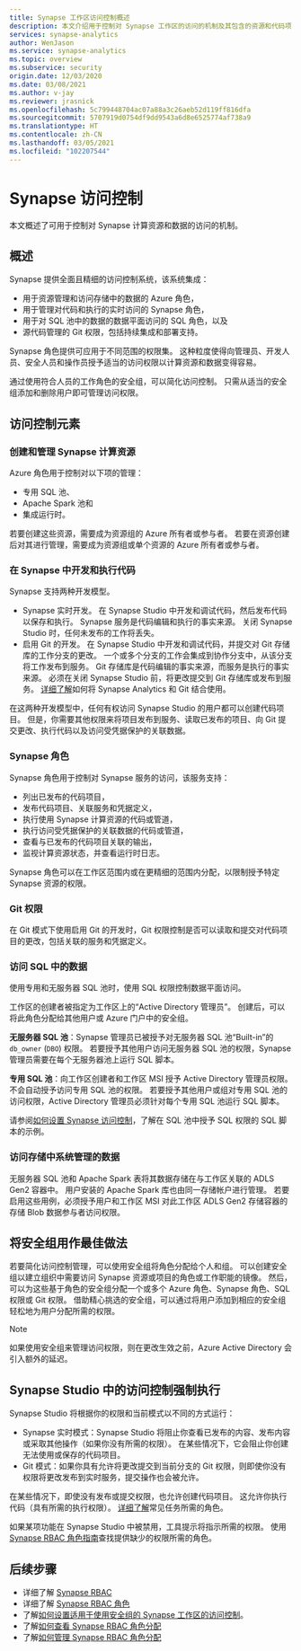 ```yaml
---
title: Synapse 工作区访问控制概述
description: 本文介绍用于控制对 Synapse 工作区的访问的机制及其包含的资源和代码项目。
services: synapse-analytics
author: WenJason
ms.service: synapse-analytics
ms.topic: overview
ms.subservice: security
origin.date: 12/03/2020
ms.date: 03/08/2021
ms.author: v-jay
ms.reviewer: jrasnick
ms.openlocfilehash: 5c799448704ac07a88a3c26aeb52d119ff816dfa
ms.sourcegitcommit: 5707919d0754df9dd9543a6d8e6525774af738a9
ms.translationtype: HT
ms.contentlocale: zh-CN
ms.lasthandoff: 03/05/2021
ms.locfileid: "102207544"
---
```

# <a name="synapse-access-control"></a>Synapse 访问控制 

本文概述了可用于控制对 Synapse 计算资源和数据的访问的机制。  

## <a name="overview"></a>概述

Synapse 提供全面且精细的访问控制系统，该系统集成： 
- 用于资源管理和访问存储中的数据的 Azure 角色， 
- 用于管理对代码和执行的实时访问的 Synapse 角色， 
- 用于对 SQL 池中的数据的数据平面访问的 SQL 角色，以及 
- 源代码管理的 Git 权限，包括持续集成和部署支持。  

Synapse 角色提供可应用于不同范围的权限集。 这种粒度使得向管理员、开发人员、安全人员和操作员授予适当的访问权限以计算资源和数据变得容易。

通过使用符合人员的工作角色的安全组，可以简化访问控制。 只需从适当的安全组添加和删除用户即可管理访问权限。

## <a name="access-control-elements"></a>访问控制元素

### <a name="creating-and-managing-synapse-compute-resources"></a>创建和管理 Synapse 计算资源

Azure 角色用于控制对以下项的管理： 
- 专用 SQL 池、 
- Apache Spark 池和 
- 集成运行时。 

若要创建这些资源，需要成为资源组的 Azure 所有者或参与者。 若要在资源创建后对其进行管理，需要成为资源组或单个资源的 Azure 所有者或参与者。 

### <a name="developing-and-executing-code-in-synapse"></a>在 Synapse 中开发和执行代码 

Synapse 支持两种开发模型。

- Synapse 实时开发。 在 Synapse Studio 中开发和调试代码，然后发布代码以保存和执行。  Synapse 服务是代码编辑和执行的事实来源。  关闭 Synapse Studio 时，任何未发布的工作将丢失。  
- 启用 Git 的开发。 在 Synapse Studio 中开发和调试代码，并提交对 Git 存储库的工作分支的更改。 一个或多个分支的工作会集成到协作分支中，从该分支将工作发布到服务。 Git 存储库是代码编辑的事实来源，而服务是执行的事实来源。 必须在关闭 Synapse Studio 前，将更改提交到 Git 存储库或发布到服务。 [详细了解](../cicd/continuous-integration-deployment.md)如何将 Synapse Analytics 和 Git 结合使用。

在这两种开发模型中，任何有权访问 Synapse Studio 的用户都可以创建代码项目。 但是，你需要其他权限来将项目发布到服务、读取已发布的项目、向 Git 提交更改、执行代码以及访问受凭据保护的关联数据。

### <a name="synapse-roles"></a>Synapse 角色

Synapse 角色用于控制对 Synapse 服务的访问，该服务支持： 
- 列出已发布的代码项目， 
- 发布代码项目、关联服务和凭据定义，
- 执行使用 Synapse 计算资源的代码或管道，
- 执行访问受凭据保护的关联数据的代码或管道，
- 查看与已发布的代码项目关联的输出，
- 监视计算资源状态，并查看运行时日志。

Synapse 角色可以在工作区范围内或在更精细的范围内分配，以限制授予特定 Synapse 资源的权限。

### <a name="git-permissions"></a>Git 权限

在 Git 模式下使用启用 Git 的开发时，Git 权限控制是否可以读取和提交对代码项目的更改，包括关联的服务和凭据定义。   
   
### <a name="accessing-data-in-sql"></a>访问 SQL 中的数据

使用专用和无服务器 SQL 池时，使用 SQL 权限控制数据平面访问。 

工作区的创建者被指定为工作区上的“Active Directory 管理员”。 创建后，可以将此角色分配给其他用户或 Azure 门户中的安全组。

**无服务器 SQL 池**：Synapse 管理员已被授予对无服务器 SQL 池“Built-in”的 `db_owner` (`DBO`) 权限。 若要授予其他用户访问无服务器 SQL 池的权限，Synapse 管理员需要在每个无服务器池上运行 SQL 脚本。  

**专用 SQL 池**：向工作区创建者和工作区 MSI 授予 Active Directory 管理员权限。  不会自动授予访问专用 SQL 池的权限。 若要授予其他用户或组对专用 SQL 池的访问权限，Active Directory 管理员必须针对每个专用 SQL 池运行 SQL 脚本。

请参阅[如何设置 Synapse 访问控制](./how-to-set-up-access-control.md)，了解在 SQL 池中授予 SQL 权限的 SQL 脚本的示例。  

 ### <a name="accessing-system-managed-data-in-storage"></a>访问存储中系统管理的数据

无服务器 SQL 池和 Apache Spark 表将其数据存储在与工作区关联的 ADLS Gen2 容器中。 用户安装的 Apache Spark 库也由同一存储帐户进行管理。 若要启用这些用例，必须授予用户和工作区 MSI 对此工作区 ADLS Gen2 存储容器的存储 Blob 数据参与者访问权限。  

## <a name="using-security-groups-as-a-best-practice"></a>将安全组用作最佳做法

若要简化访问控制管理，可以使用安全组将角色分配给个人和组。 可以创建安全组以建立组织中需要访问 Synapse 资源或项目的角色或工作职能的镜像。  然后，可以为这些基于角色的安全组分配一个或多个 Azure 角色、Synapse 角色、SQL 权限或 Git 权限。 借助精心挑选的安全组，可以通过将用户添加到相应的安全组轻松地为用户分配所需的权限。 

>[!Note]
>如果使用安全组来管理访问权限，则在更改生效之前，Azure Active Directory 会引入额外的延迟。 

## <a name="access-control-enforcement-in-synapse-studio"></a>Synapse Studio 中的访问控制强制执行

Synapse Studio 将根据你的权限和当前模式以不同的方式运行：
- Synapse 实时模式：Synapse Studio 将阻止你查看已发布的内容、发布内容或采取其他操作（如果你没有所需的权限）。  在某些情况下，它会阻止你创建无法使用或保存的代码项目。 
- Git 模式：如果你具有允许将更改提交到当前分支的 Git 权限，则即使你没有权限将更改发布到实时服务，提交操作也会被允许。  

在某些情况下，即使没有发布或提交权限，也允许创建代码项目。 这允许你执行代码（具有所需的执行权限）。 [详细了解](./synapse-workspace-understand-what-role-you-need.md)常见任务所需的角色。 

如果某项功能在 Synapse Studio 中被禁用，工具提示将指示所需的权限。 使用 [Synapse RBAC 角色指南](./synapse-workspace-synapse-rbac-roles.md#synapse-rbac-actions-and-the-roles-that-permit-them)查找提供缺少的权限所需的角色。


## <a name="next-steps"></a>后续步骤

- 详细了解 [Synapse RBAC](./synapse-workspace-synapse-rbac.md)
- 详细了解 [Synapse RBAC 角色](./synapse-workspace-synapse-rbac-roles.md)
- 了解[如何设置适用于使用安全组的 Synapse 工作区的访问控制](./how-to-set-up-access-control.md)。
- 了解[如何查看 Synapse RBAC 角色分配](./how-to-review-synapse-rbac-role-assignments.md)
- 了解[如何管理 Synapse RBAC 角色分配](./how-to-manage-synapse-rbac-role-assignments.md)
